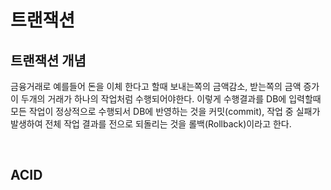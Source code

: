 # 트랜잭션

## 트랜잭션 개념
<p>
금융거래로 예를들어 돈을 이체 한다고 할때 보내는쪽의 금액감소, 받는쪽의 금액 증가 이 두개의 거래가 하나의 작업처럼 수행되어야한다. 이렇게 수행결과를 DB에 입력할때 모든 작업이 정상적으로 수행되서 DB에 반영하는 것을 커밋(commit), 작업 중 실패가 발생하여 전체 작업 결과를 전으로 되돌리는 것을 롤백(Rollback)이라고 한다.
</p>

</br>

## ACID
